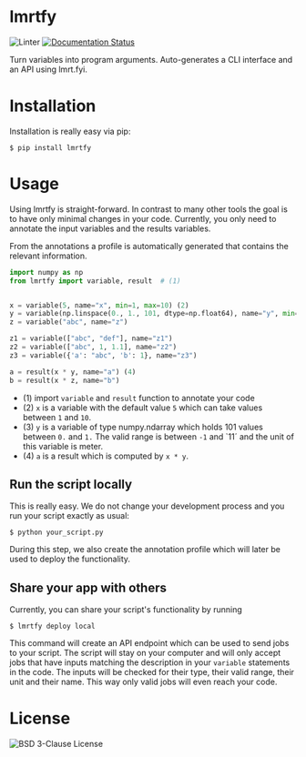 # lmrtfy

![Linter](https://github.com/lmrtfy/lmrtfy/workflows/linter.yml/badge.svg) [![Documentation Status](https://readthedocs.org/projects/lmrtfy/badge/?version=latest)](https://lmrtfy.readthedocs.io/en/latest/?badge=latest)

Turn variables into program arguments. Auto-generates a CLI interface and an API using lmrt.fyi.

# Installation
Installation is really easy via pip:
```shell
$ pip install lmrtfy
```

# Usage
Using lmrtfy is straight-forward. In contrast to many other tools the goal is to have only minimal
changes in your code. Currently, you only need to annotate the input variables and the results variables.

From the annotations a profile is automatically generated that contains the relevant information.

```python
import numpy as np
from lmrtfy import variable, result  # (1)


x = variable(5, name="x", min=1, max=10) (2)
y = variable(np.linspace(0., 1., 101, dtype=np.float64), name="y", min=-1., max=11., unit="m") (3)
z = variable("abc", name="z")

z1 = variable(["abc", "def"], name="z1")
z2 = variable(["abc", 1, 1.1], name="z2")
z3 = variable({'a': "abc", 'b': 1}, name="z3")

a = result(x * y, name="a") (4)
b = result(x * z, name="b")
```

* (1) import `variable` and `result` function to annotate your code
* (2) `x` is a variable with the default value `5` which can take values between `1` and `10`.
* (3) `y` is a variable of type numpy.ndarray which holds 101 values between `0.` and `1.` The valid
range is between `-1` and `11´ and the unit of this variable is meter.
* (4) `a` is a result which is computed by `x * y`.

## Run the script locally

This is really easy. We do not change your development process and you run your script exactly as usual:
```shell
$ python your_script.py
```

During this step, we also create the annotation profile which will later be used to deploy the functionality.

## Share your app with others

Currently, you can share your script's functionality by running
```shell
$ lmrtfy deploy local
```

This command will create an API endpoint which can be used to send jobs to your script. The script will stay
on your computer and will only accept jobs that have inputs matching the description in your `variable` statements
in the code. The inputs will be checked for their type, their valid range, their unit and their name. This
way only valid jobs will even reach your code.


# License
![BSD 3-Clause License](https://github.com/lmrtfy/lmrtfy/blob/main/LICENSE)

